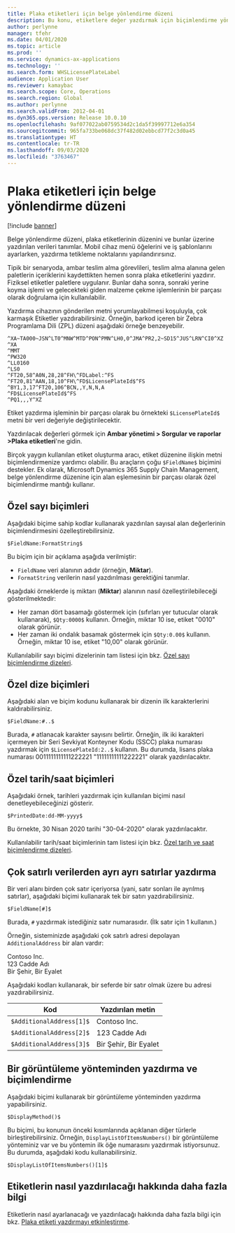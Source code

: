 ```yaml
---
title: Plaka etiketleri için belge yönlendirme düzeni
description: Bu konu, etiketlere değer yazdırmak için biçimlendirme yöntemlerinin nasıl kullanılacağını açıklar.
author: perlynne
manager: tfehr
ms.date: 04/01/2020
ms.topic: article
ms.prod: ''
ms.service: dynamics-ax-applications
ms.technology: ''
ms.search.form: WHSLicensePlateLabel
audience: Application User
ms.reviewer: kamaybac
ms.search.scope: Core, Operations
ms.search.region: Global
ms.author: perlynne
ms.search.validFrom: 2012-04-01
ms.dyn365.ops.version: Release 10.0.10
ms.openlocfilehash: 9af077022ab0759534d2c1da5f39997712e6a354
ms.sourcegitcommit: 965fa733be068dc37f482d02ebbcd77f2c3d0a45
ms.translationtype: HT
ms.contentlocale: tr-TR
ms.lasthandoff: 09/03/2020
ms.locfileid: "3763467"
---
```

# <a name="document-routing-layout-for-license-plate-labels"></a>Plaka etiketleri için belge yönlendirme düzeni

[!include [banner](../includes/banner.md)]

Belge yönlendirme düzeni, plaka etiketlerinin düzenini ve bunlar üzerine yazdırılan verileri tanımlar. Mobil cihaz menü öğelerini ve iş şablonlarını ayarlarken, yazdırma tetikleme noktalarını yapılandırırsınız.

Tipik bir senaryoda, ambar teslim alma görevlileri, teslim alma alanına gelen paletlerin içeriklerini kaydettikten hemen sonra plaka etiketlerini yazdırır. Fiziksel etiketler paletlere uygulanır. Bunlar daha sonra, sonraki yerine koyma işlemi ve gelecekteki giden malzeme çekme işlemlerinin bir parçası olarak doğrulama için kullanılabilir.

Yazdırma cihazının gönderilen metni yorumlayabilmesi koşuluyla, çok karmaşık Etiketler yazdırabilirsiniz. Örneğin, barkod içeren bir Zebra Programlama Dili (ZPL) düzeni aşağıdaki örneğe benzeyebilir.

```dos
^XA~TA000~JSN^LT0^MNW^MTD^PON^PMN^LH0,0^JMA^PR2,2~SD15^JUS^LRN^CI0^XZ
^XA
^MMT
^PW320
^LL0160
^LS0
^FT20,58^A0N,28,28^FH\^FDLabel:^FS
^FT20,81^AAN,18,10^FH\^FD$LicensePlateId$^FS
^BY1,3,17^FT20,106^BCN,,Y,N,N,A
^FD$LicensePlateId$^FS
^PQ1,,,Y^XZ
```

Etiket yazdırma işleminin bir parçası olarak bu örnekteki `$LicensePlateId$` metni bir veri değeriyle değiştirilecektir.

Yazdırılacak değerleri görmek için **Ambar yönetimi \> Sorgular ve raporlar \>Plaka etiketleri**'ne gidin.

Birçok yaygın kullanılan etiket oluşturma aracı, etiket düzenine ilişkin metni biçimlendirmenize yardımcı olabilir. Bu araçların çoğu `$FieldName$` biçimini destekler. Ek olarak, Microsoft Dynamics 365 Supply Chain Management, belge yönlendirme düzenine için alan eşlemesinin bir parçası olarak özel biçimlendirme mantığı kullanır.

## <a name="custom-number-formats"></a>Özel sayı biçimleri

Aşağıdaki biçime sahip kodlar kullanarak yazdırılan sayısal alan değerlerinin biçimlendirmesini özelleştirebilirsiniz.

```dos
$FieldName:FormatString$
```

Bu biçim için bir açıklama aşağıda verilmiştir:

- `FieldName` veri alanının adıdır (örneğin, **Miktar**).
- `FormatString` verilerin nasıl yazdırılması gerektiğini tanımlar.

Aşağıdaki örneklerde iş miktarı (**Miktar**) alanının nasıl özelleştirilebileceği gösterilmektedir:

- Her zaman dört basamağı göstermek için (sıfırları yer tutucular olarak kullanarak), `$Qty:0000$` kullanın. Örneğin, miktar 10 ise, etiket "0010" olarak görünür.
- Her zaman iki ondalık basamak göstermek için `$Qty:0.00$` kullanın. Örneğin, miktar 10 ise, etiket "10,00" olarak görünür.

Kullanılabilir sayı biçimi dizelerinin tam listesi için bkz. [Özel sayı biçimlendirme dizeleri](https://docs.microsoft.com/dotnet/standard/base-types/custom-numeric-format-strings).

## <a name="custom-string-formats"></a>Özel dize biçimleri

Aşağıdaki alan ve biçim kodunu kullanarak bir dizenin ilk karakterlerini kaldırabilirsiniz.

```dos
$FieldName:#..$
```

Burada, `#` atlanacak karakter sayısını belirtir. Örneğin, ilk iki karakteri içermeyen bir Seri Sevkiyat Konteyner Kodu (SSCC) plaka numarası yazdırmak için `$LicensePlateId:2..$` kullanın. Bu durumda, lisans plaka numarası 0011111111111222221 "11111111111222221" olarak yazdırılacaktır.

## <a name="custom-datetime-formats"></a>Özel tarih/saat biçimleri

Aşağıdaki örnek, tarihleri yazdırmak için kullanılan biçimi nasıl denetleyebileceğinizi gösterir.

```dos
$PrintedDate:dd-MM-yyyy$
```

Bu örnekte, 30 Nisan 2020 tarihi "30-04-2020" olarak yazdırılacaktır.

Kullanılabilir tarih/saat biçimlerinin tam listesi için bkz. [Özel tarih ve saat biçimlendirme dizeleri](https://docs.microsoft.com/dotnet/standard/base-types/custom-date-and-time-format-strings).

## <a name="print-individual-lines-from-multiline-data"></a>Çok satırlı verilerden ayrı ayrı satırlar yazdırma

Bir veri alanı birden çok satır içeriyorsa (yani, satır sonları ile ayrılmış satırlar), aşağıdaki biçimi kullanarak tek bir satırı yazdırabilirsiniz.

```dos
$FieldName[#]$
```

Burada, `#` yazdırmak istediğiniz satır numarasıdır. (İlk satır için 1 kullanın.)

Örneğin, sisteminizde aşağıdaki çok satırlı adresi depolayan `AdditionalAddress` bir alan vardır:

Contoso Inc.  
123 Cadde Adı  
Bir Şehir, Bir Eyalet

Aşağıdaki kodları kullanarak, bir seferde bir satır olmak üzere bu adresi yazdırabilirsiniz.

| Kod | Yazdırılan metin |
|---|---|
| `$AdditionalAddress[1]$` | Contoso Inc. |
| `$AdditionalAddress[2]$` | 123 Cadde Adı |
| `$AdditionalAddress[3]$` | Bir Şehir, Bir Eyalet |

## <a name="print-and-format-from-a-display-method"></a>Bir görüntüleme yönteminden yazdırma ve biçimlendirme

Aşağıdaki biçimi kullanarak bir görüntüleme yönteminden yazdırma yapabilirsiniz.

```dos
$DisplayMethod()$
```

Bu biçimi, bu konunun önceki kısımlarında açıklanan diğer türlerle birleştirebilirsiniz. Örneğin, `DisplayListOfItemsNumbers()` bir görüntüleme yönteminiz var ve bu yöntemin ilk öğe numarasını yazdırmak istiyorsunuz. Bu durumda, aşağıdaki kodu kullanabilirsiniz.

```dos
$DisplayListOfItemsNumbers()[1]$
```

## <a name="more-information-about-how-to-print-labels"></a>Etiketlerin nasıl yazdırılacağı hakkında daha fazla bilgi

Etiketlerin nasıl ayarlanacağı ve yazdırılacağı hakkında daha fazla bilgi için bkz. [Plaka etiketi yazdırmayı etkinleştirme](tasks/license-plate-label-printing.md).
